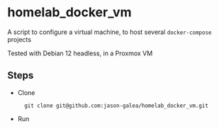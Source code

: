 # homelab_docker_vm

A script to configure a virtual machine, to host several `docker-compose` projects

Tested with Debian 12 headless, in a Proxmox VM



## Steps

- Clone

        git clone git@github.com:jason-galea/homelab_docker_vm.git

- Run


